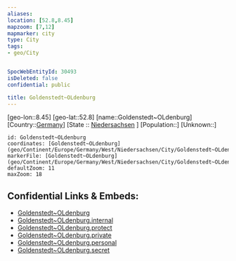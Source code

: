 ```yaml
---
aliases: 
location: [52.8,8.45]
mapzoom: [7,12] 
mapmarker: city 
type: City
tags:
- geo/City


SpocWebEntityId: 30493
isDeleted: false
confidential: public

title: Goldenstedt~OLdenburg
---
```

[geo-lon::8.45]
[geo-lat::52.8]
[name::Goldenstedt~OLdenburg]
[Country::[Germany](geo/Continent/Europe/Germany.md)]
[State :: [Niedersachsen](geo/Continent/Europe/Germany/West/Niedersachsen.md) ]
[Population::]
[Unknown::]


```leaflet
id: Goldenstedt~OLdenburg
coordinates: [Goldenstedt~OLdenburg](geo/Continent/Europe/Germany/West/Niedersachsen/City/Goldenstedt~OLdenburg.md)
markerFile: [Goldenstedt~OLdenburg](geo/Continent/Europe/Germany/West/Niedersachsen/City/Goldenstedt~OLdenburg.md)
defaultZoom: 11 
maxZoom: 18
```


## Confidential Links & Embeds: 
- [Goldenstedt~OLdenburg](../../../../../../../../_public/geo/Continent/Europe/Germany/West/Niedersachsen/City/Goldenstedt~OLdenburg.md) 
- [Goldenstedt~OLdenburg.internal](../../../../../../../../_internal/geo/Continent/Europe/Germany/West/Niedersachsen/City/Goldenstedt~OLdenburg.internal.md) 
- [Goldenstedt~OLdenburg.protect](../../../../../../../../_protect/geo/Continent/Europe/Germany/West/Niedersachsen/City/Goldenstedt~OLdenburg.protect.md) 
- [Goldenstedt~OLdenburg.private](../../../../../../../../_private/geo/Continent/Europe/Germany/West/Niedersachsen/City/Goldenstedt~OLdenburg.private.md) 
- [Goldenstedt~OLdenburg.personal](../../../../../../../../_personal/geo/Continent/Europe/Germany/West/Niedersachsen/City/Goldenstedt~OLdenburg.personal.md) 
- [Goldenstedt~OLdenburg.secret](../../../../../../../../_secret/geo/Continent/Europe/Germany/West/Niedersachsen/City/Goldenstedt~OLdenburg.secret.md) 
